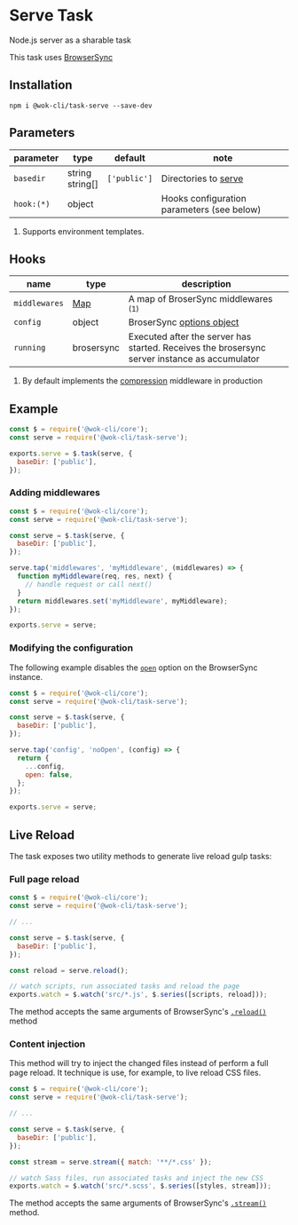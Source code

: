 # Serve Task

Node.js server as a sharable task

This task uses [BrowserSync](https://www.browsersync.io/)

## Installation

```
npm i @wok-cli/task-serve --save-dev
```

## Parameters

| parameter  | type               | default      | note                                       |
| ---------- | ------------------ | ------------ | ------------------------------------------ |
| `basedir`  | string<br>string[] | `['public']` | Directories to [serve][1]                  |
| `hook:(*)` | object             |              | Hooks configuration parameters (see below) |

1. Supports environment templates.

[1]: https://www.browsersync.io/docs/options#option-server

## Hooks

| name          | type       | description                                                                                   |
| ------------- | ---------- | --------------------------------------------------------------------------------------------- |
| `middlewares` | [Map][1]   | A map of BroserSync middlewares <sup>(1)</sup>                                                |
| `config`      | object     | BroserSync [options object][3]                                                                |
| `running`     | brosersync | Executed after the server has started. Receives the brosersync server instance as accumulator |

1. By default implements the [compression](https://www.npmjs.com/package/compression) middleware in production

[1]: https://developer.mozilla.org/en-US/docs/Web/JavaScript/Reference/Global_Objects/Map
[2]: https://www.browsersync.io/docs/options#option-middleware
[3]: https://www.browsersync.io/docs/options

## Example

```js
const $ = require('@wok-cli/core');
const serve = require('@wok-cli/task-serve');

exports.serve = $.task(serve, {
  baseDir: ['public'],
});
```

### Adding middlewares

```js
const $ = require('@wok-cli/core');
const serve = require('@wok-cli/task-serve');

const serve = $.task(serve, {
  baseDir: ['public'],
});

serve.tap('middlewares', 'myMiddleware', (middlewares) => {
  function myMiddleware(req, res, next) {
    // handle request or call next()
  }
  return middlewares.set('myMiddleware', myMiddleware);
});

exports.serve = serve;
```

### Modifying the configuration

The following example disables the [`open`](https://www.browsersync.io/docs/options#option-open) option on the BrowserSync instance.

```js
const $ = require('@wok-cli/core');
const serve = require('@wok-cli/task-serve');

const serve = $.task(serve, {
  baseDir: ['public'],
});

serve.tap('config', 'noOpen', (config) => {
  return {
    ...config,
    open: false,
  };
});

exports.serve = serve;
```

## Live Reload

The task exposes two utility methods to generate live reload gulp tasks:

### Full page reload

```js
const $ = require('@wok-cli/core');
const serve = require('@wok-cli/task-serve');

// ...

const serve = $.task(serve, {
  baseDir: ['public'],
});

const reload = serve.reload();

// watch scripts, run associated tasks and reload the page
exports.watch = $.watch('src/*.js', $.series([scripts, reload]));
```

The method accepts the same arguments of BrowserSync's [`.reload()`](https://www.browsersync.io/docs/api#api-reload) method

### Content injection

This method will try to inject the changed files instead of perform a full page reload.
It technique is use, for example, to live reload CSS files.

```js
const $ = require('@wok-cli/core');
const serve = require('@wok-cli/task-serve');

// ...

const serve = $.task(serve, {
  baseDir: ['public'],
});

const stream = serve.stream({ match: '**/*.css' });

// watch Sass files, run associated tasks and inject the new CSS
exports.watch = $.watch('src/*.scss', $.series([styles, stream]));
```

The method accepts the same arguments of BrowserSync's [`.stream()`](https://www.browsersync.io/docs/api#api-stream) method.
